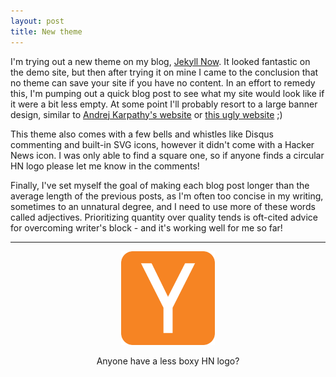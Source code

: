 ```yaml
---
layout: post
title: New theme
---
```


I'm trying out a new theme on my blog, [Jekyll Now](http://www.jekyllnow.com). It looked fantastic on the demo site, but then after trying it on mine I came to the conclusion that no theme can save your site if you have no content. In an effort to remedy this, I'm pumping out a quick blog post to see what my site would look like if it were a bit less empty. At some point I'll probably resort to a large banner design, similar to [Andrej Karpathy's website](karpathy.github.io) or [this ugly website](www.naut.ca) ;)

This theme also comes with a few bells and whistles like Disqus commenting and built-in SVG icons, however it didn't come with a Hacker News icon. I was only able to find a square one, so if anyone finds a circular HN logo please let me know in the comments!

Finally, I've set myself the goal of making each blog post longer than the average length of the previous posts, as I'm often too concise in my writing, sometimes to an unnatural degree, and I need to use more of these words called adjectives. Prioritizing quantity over quality tends is oft-cited advice for overcoming writer's block - and it's working well for me so far!

---

<center>
   <figure>
       <img src="/images/iconfinder_hacker_news_386720.png" width="150px" height="150px">
   </figure>
    <figcaption> Anyone have a less boxy HN logo? </figcaption>
</center>